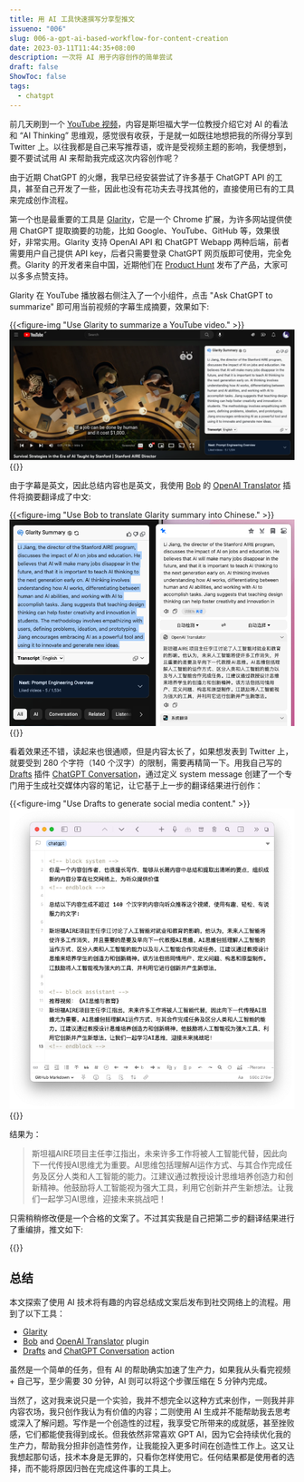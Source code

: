 ```yaml
---
title: 用 AI 工具快速撰写分享型推文
issueno: "006"
slug: 006-a-gpt-ai-based-workflow-for-content-creation
date: 2023-03-11T11:44:35+08:00
description: 一次将 AI 用于内容创作的简单尝试
draft: false
ShowToc: false
tags:
  - chatgpt
---
```


前几天刷到一个 [YouTube 视频](https://www.youtube.com/watch?v=ZA9K0JMrbWg)，内容是斯坦福大学一位教授介绍它对 AI 的看法和 “AI Thinking” 思维观，感觉很有收获，于是就一如既往地想把我的所得分享到 Twitter 上。以往我都是自己来写推荐语，或许是受视频主题的影响，我便想到，要不要试试用 AI 来帮助我完成这次内容创作呢？

由于近期 ChatGPT 的火爆，我早已经安装尝试了许多基于 ChatGPT API 的工具，甚至自己开发了一些，因此也没有花功夫去寻找其他的，直接使用已有的工具来完成创作流程。

第一个也是最重要的工具是 [Glarity](https://glarity.app/)，它是一个 Chrome 扩展，为许多网站提供使用 ChatGPT 提取摘要的功能，比如 Google、YouTube、GitHub 等，效果很好，非常实用。Glarity 支持 OpenAI API 和 ChatGPT Webapp 两种后端，前者需要用户自己提供 API key，后者只需要登录 ChatGPT 网页版即可使用，完全免费。Glarity 的开发者来自中国，近期他们在 [Product Hunt](https://www.producthunt.com/posts/glarity-summarize-google-and-youtube) 发布了产品，大家可以多多点赞支持。

Glarity 在 YouTube 播放器右侧注入了一个小组件，点击 "Ask ChatGPT to summarize" 即可用当前视频的字幕生成摘要，效果如下:

{{<figure-img "Use Glarity to summarize a YouTube video." >}}
![](images/glarity-on-youtube.png)
{{</figure-img>}}

由于字幕是英文，因此总结内容也是英文，我使用 [Bob](https://bobtranslate.com/) 的 [OpenAI Translator](https://github.com/yetone/bob-plugin-openai-translator) 插件将摘要翻译成了中文:

{{<figure-img "Use Bob to translate Glarity summary into Chinese." >}}
![](images/bob-translator.png)
{{</figure-img>}}

看着效果还不错，读起来也很通顺，但是内容太长了，如果想发表到 Twitter 上，就要受到 280 个字符（140 个汉字）的限制，需要再精简一下。用我自己写的 [Drafts](https://getdrafts.com/) 插件 [ChatGPT Conversation](https://directory.getdrafts.com/a/2HJ)，通过定义 system message 创建了一个专门用于生成社交媒体内容的笔记，让它基于上一步的翻译结果进行创作：

{{<figure-img "Use Drafts to generate social media content." >}}
![](images/drafts.png)
{{</figure-img>}}

结果为：

> 斯坦福AIRE项目主任李江指出，未来许多工作将被人工智能代替，因此向下一代传授AI思维尤为重要。AI思维包括理解AI运作方式、与其合作完成任务及区分人类和人工智能的能力。江建议通过教授设计思维培养创造力和创新精神。他鼓励将人工智能视为强大工具，利用它创新并产生新想法。让我们一起学习AI思维，迎接未来挑战吧！

只需稍稍修改便是一个合格的文案了。不过其实我是自己把第二步的翻译结果进行了重编排，推文如下:

{{<social-quote-tweet id="1632999727167074304" user="novoreorx" />}}

## 总结

本文探索了使用 AI 技术将有趣的内容总结成文案后发布到社交网络上的流程。用到了以下工具：

- [Glarity](https://glarity.app/)
- [Bob](https://bobtranslate.com/) and [OpenAI Translator](https://github.com/yetone/bob-plugin-openai-translator) plugin
- [Drafts](https://getdrafts.com/) and [ChatGPT Conversation](https://directory.getdrafts.com/a/2HJ) action

虽然是一个简单的任务，但有 AI 的帮助确实加速了生产力，如果我从头看完视频 + 自己写，至少需要 30 分钟，AI 则可以将这个步骤压缩在 5 分钟内完成。

当然了，这对我来说只是一个实验，我并不想完全以这种方式来创作，一则我并非内容农场，我只创作我认为有价值的内容；二则使用 AI 生成并不能帮助我去思考或深入了解问题。写作是一个创造性的过程，我享受它所带来的成就感，甚至挫败感，它们都能使我得到成长。但我依然非常喜欢 GPT AI，因为它会持续优化我的生产力，帮助我分担非创造性劳作，让我能投入更多时间在创造性工作上。这又让我想起那句话，技术本身是无罪的，只看你怎样使用它。任何结果都是使用者的选择，而不能将原因归咎在完成这件事的工具上。